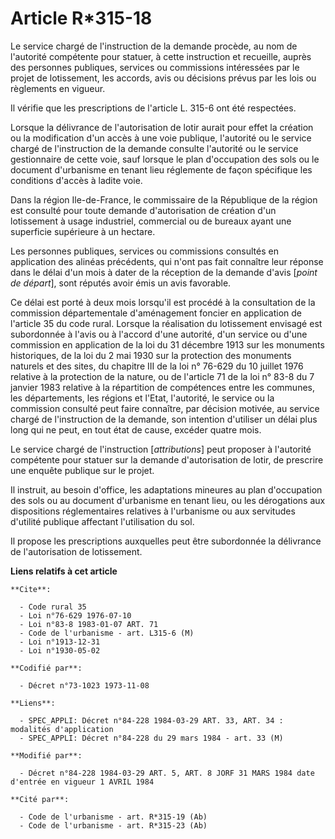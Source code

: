 # Article R*315-18

Le service chargé de l'instruction de la demande procède, au nom de l'autorité compétente pour statuer, à cette instruction
et recueille, auprès des personnes publiques, services ou commissions intéressées par le projet de lotissement, les accords,
avis ou décisions prévus par les lois ou règlements en vigueur.

Il vérifie que les prescriptions de l'article L. 315-6 ont été respectées.

Lorsque la délivrance de l'autorisation de lotir aurait pour effet la création ou la modification d'un accès à une voie
publique, l'autorité ou le service chargé de l'instruction de la demande consulte l'autorité ou le service gestionnaire de
cette voie, sauf lorsque le plan d'occupation des sols ou le document d'urbanisme en tenant lieu réglemente de façon
spécifique les conditions d'accès à ladite voie.

Dans la région Ile-de-France, le commissaire de la République de la région est consulté pour toute demande d'autorisation de
création d'un lotissement à usage industriel, commercial ou de bureaux ayant une superficie supérieure à un hectare.

Les personnes publiques, services ou commissions consultés en application des alinéas précédents, qui n'ont pas fait
connaître leur réponse dans le délai d'un mois à dater de la réception de la demande d'avis [*point de départ*], sont réputés
avoir émis un avis favorable.

Ce délai est porté à deux mois lorsqu'il est procédé à la consultation de la commission départementale d'aménagement foncier
en application de l'article 35 du code rural. Lorsque la réalisation du lotissement envisagé est subordonnée à l'avis ou à
l'accord d'une autorité, d'un service ou d'une commission en application de la loi du 31 décembre 1913 sur les monuments
historiques, de la loi du 2 mai 1930 sur la protection des monuments naturels et des sites, du chapitre III de la loi n°
76-629 du 10 juillet 1976 relative à la protection de la nature, ou de l'article 71 de la loi n° 83-8 du 7 janvier 1983
relative à la répartition de compétences entre les communes, les départements, les régions et l'Etat, l'autorité, le service
ou la commission consulté peut faire connaître, par décision motivée, au service chargé de l'instruction de la demande, son
intention d'utiliser un délai plus long qui ne peut, en tout état de cause, excéder quatre mois.

Le service chargé de l'instruction [*attributions*] peut proposer à l'autorité compétente pour statuer sur la demande
d'autorisation de lotir, de prescrire une enquête publique sur le projet.

Il instruit, au besoin d'office, les adaptations mineures au plan d'occupation des sols ou au document d'urbanisme en tenant
lieu, ou les dérogations aux dispositions réglementaires relatives à l'urbanisme ou aux servitudes d'utilité publique
affectant l'utilisation du sol.

Il propose les prescriptions auxquelles peut être subordonnée la délivrance de l'autorisation de lotissement.

**Liens relatifs à cet article**

	**Cite**:

	  - Code rural 35
	  - Loi n°76-629 1976-07-10
	  - Loi n°83-8 1983-01-07 ART. 71
	  - Code de l'urbanisme - art. L315-6 (M)
	  - Loi n°1913-12-31
	  - Loi n°1930-05-02

	**Codifié par**:

	  - Décret n°73-1023 1973-11-08

	**Liens**:

	  - SPEC_APPLI: Décret n°84-228 1984-03-29 ART. 33, ART. 34 : modalités d'application
	  - SPEC_APPLI: Décret n°84-228 du 29 mars 1984 - art. 33 (M)

	**Modifié par**:

	  - Décret n°84-228 1984-03-29 ART. 5, ART. 8 JORF 31 MARS 1984 date d'entrée en vigueur 1 AVRIL 1984

	**Cité par**:

	  - Code de l'urbanisme - art. R*315-19 (Ab)
	  - Code de l'urbanisme - art. R*315-23 (Ab)
